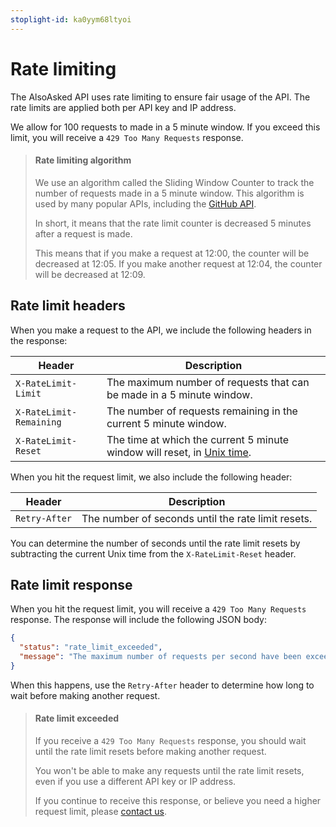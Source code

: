 ```yaml
---
stoplight-id: ka0yym68ltyoi
---
```


# Rate limiting

The AlsoAsked API uses rate limiting to ensure fair usage of the API. The rate limits are applied both per API key and IP address.

We allow for 100 requests to made in a 5 minute window. If you exceed this limit, you will receive a `429 Too Many Requests` response.

<!-- theme: info -->
> #### Rate limiting algorithm
>
> We use an algorithm called the Sliding Window Counter to track the number of requests made in a 5 minute window. This algorithm is used by many popular APIs, including the [GitHub API](https://docs.github.com/en/rest/overview/resources-in-the-rest-api#rate-limiting).
>
> In short, it means that the rate limit counter is decreased 5 minutes after a request is made.
>
> This means that if you make a request at 12:00, the counter will be decreased at 12:05. If you make another request at 12:04, the counter will be decreased at 12:09.

## Rate limit headers

When you make a request to the API, we include the following headers in the response:

| Header | Description |
| --- | --- |
| `X-RateLimit-Limit` | The maximum number of requests that can be made in a 5 minute window. |
| `X-RateLimit-Remaining` | The number of requests remaining in the current 5 minute window. |
| `X-RateLimit-Reset` | The time at which the current 5 minute window will reset, in [Unix time](https://en.wikipedia.org/wiki/Unix_time). |

When you hit the request limit, we also include the following header:

| Header | Description |
| --- | --- |
| `Retry-After` | The number of seconds until the rate limit resets. |

You can determine the number of seconds until the rate limit resets by subtracting the current Unix time from the `X-RateLimit-Reset` header.

## Rate limit response

When you hit the request limit, you will receive a `429 Too Many Requests` response. The response will include the following JSON body:

```json
{
  "status": "rate_limit_exceeded",
  "message": "The maximum number of requests per second have been exceeded."
}
```

When this happens, use the `Retry-After` header to determine how long to wait before making another request.

<!-- theme: info -->
> #### Rate limit exceeded
>
> If you receive a `429 Too Many Requests` response, you should wait until the rate limit resets before making another request.
>
> You won't be able to make any requests until the rate limit resets, even if you use a different API key or IP address.
>
> If you continue to receive this response, or believe you need a higher request
>  limit, please [contact us](mailto:help@alsoasked.com).

